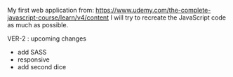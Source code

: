 My first web application from: https://www.udemy.com/the-complete-javascript-course/learn/v4/content
I will try to recreate the JavaScript code as much as possible.

VER-2 : upcoming changes

- add SASS
- responsive
- add second dice 

